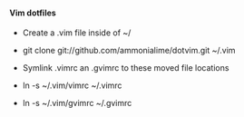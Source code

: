 #### Vim dotfiles

- Create a .vim file inside of ~/

- git clone git://github.com/ammonialime/dotvim.git ~/.vim

- Symlink .vimrc an .gvimrc to these moved file locations

- ln -s ~/.vim/vimrc ~/.vimrc

- ln -s ~/.vim/gvimrc ~/.gvimrc
